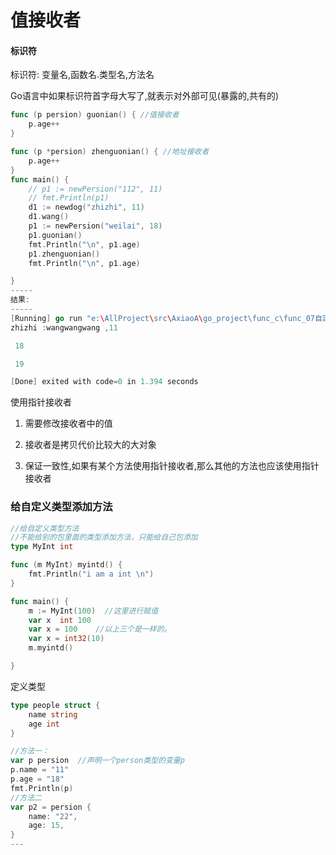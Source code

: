 # 值接收者

#### 标识符

标识符: 变量名,函数名.类型名,方法名

Go语言中如果标识符首字母大写了,就表示对外部可见(暴露的,共有的)

```go
func (p persion) guonian() { //值接收者
	p.age++
}

func (p *persion) zhenguonian() { //地址接收者
	p.age++
}
func main() {
	// p1 := newPersion("112", 11)
	// fmt.Println(p1)
	d1 := newdog("zhizhi", 11)
	d1.wang()
	p1 := newPersion("weilai", 18)
	p1.guonian()
	fmt.Println("\n", p1.age)
	p1.zhenguonian()
	fmt.Println("\n", p1.age)

}
-----
结果:
-----
[Running] go run "e:\AllProject\src\AxiaoA\go_project\func_c\func_07自定义类型\结构体函数\main.go"
zhizhi :wangwangwang ,11 

 18

 19

[Done] exited with code=0 in 1.394 seconds
```

使用指针接收者

1. 需要修改接收者中的值

2. 接收者是拷贝代价比较大的大对象

3. 保证一致性,如果有某个方法使用指针接收者,那么其他的方法也应该使用指针接收者

   

### 给自定义类型添加方法

```go
//给自定义类型方法
//不能给别的包里面的类型添加方法，只能给自己包添加
type MyInt int

func (m MyInt) myintd() {
	fmt.Println("i am a int \n")
}

func main() {
	m := MyInt(100)  //这里进行赋值
    var x  int 100
	var x = 100    //以上三个是一样的。
    var x = int32(10)
	m.myintd()

}

```

定义类型

```go
type people struct {
	name string 
	age int 
}

//方法一：
var p persion  //声明一个person类型的变量p
p.name = "11"
p.age = "18"
fmt.Println(p)
//方法二
var p2 = persion {
	name: "22",
	age: 15,
}
---
```



